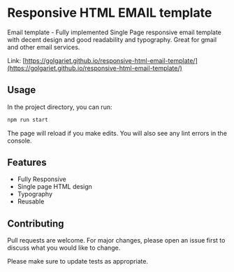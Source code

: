 # Responsive HTML EMAIL template

Email template - Fully implemented Single Page responsive email template with decent design and good readability and typography. Great for gmail and other email services.

Link: [https://golgariet.github.io/responsive-html-email-template/](https://golgariet.github.io/responsive-html-email-template/)

## Usage

In the project directory, you can run:

```bash
npm run start
```

The page will reload if you make edits.
You will also see any lint errors in the console.

## Features

- Fully Responsive
- Single page HTML design
- Typography
- Reusable

## Contributing

Pull requests are welcome. For major changes, please open an issue first to discuss what you would like to change.

Please make sure to update tests as appropriate.
